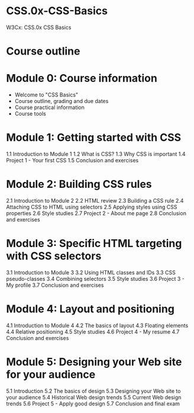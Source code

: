 # CSS.0x-CSS-Basics
W3Cx: CSS.0x CSS Basics


# Course outline

# Module 0: Course information

* Welcome to "CSS Basics"
* Course outline, grading and due dates
* Course practical information
* Course tools

# Module 1: Getting started with CSS

1.1 Introduction to Module 1
1.2 What is CSS?
1.3 Why CSS is important
1.4 Project 1 - Your first CSS
1.5 Conclusion and exercises

# Module 2: Building CSS rules

2.1 Introduction to Module 2
2.2 HTML review
2.3 Building a CSS rule
2.4 Attaching CSS to HTML using selectors
2.5 Applying styles using CSS properties
2.6 Style studies
2.7 Project 2 - About me page
2.8 Conclusion and exercises

# Module 3: Specific HTML targeting with CSS selectors

3.1 Introduction to Module 3
3.2 Using HTML classes and IDs
3.3 CSS pseudo-classes
3.4 Combining selectors
3.5 Style studies
3.6 Project 3 - My profile
3.7 Conclusion and exercises

# Module 4: Layout and positioning

4.1 Introduction to Module 4
4.2 The basics of layout
4.3 Floating elements
4.4 Relative positioning
4.5 Style studies
4.6 Project 4 - My resume
4.7 Conclusion and exercises

# Module 5: Designing your Web site for your audience

5.1 Introduction
5.2 The basics of design
5.3 Designing your Web site to your audience
5.4 Historical Web design trends
5.5 Current Web design trends
5.6 Project 5 - Apply good design
5.7 Conclusion and final exam